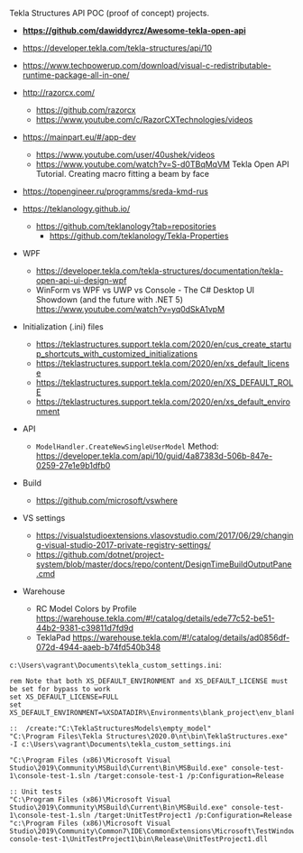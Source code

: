 Tekla Structures API POC (proof of concept) projects.

* **https://github.com/dawiddyrcz/Awesome-tekla-open-api**
* https://developer.tekla.com/tekla-structures/api/10
* https://www.techpowerup.com/download/visual-c-redistributable-runtime-package-all-in-one/
* http://razorcx.com/
    * https://github.com/razorcx
    * https://www.youtube.com/c/RazorCXTechnologies/videos
* https://mainpart.eu/#/app-dev
    * https://www.youtube.com/user/40ushek/videos
    * https://www.youtube.com/watch?v=S-d0TBqMqVM Tekla Open API Tutorial. Creating macro fitting a beam by face
* https://topengineer.ru/programms/sreda-kmd-rus
* https://teklanology.github.io/
    * https://github.com/teklanology?tab=repositories
        * https://github.com/teklanology/Tekla-Properties

* WPF
    * https://developer.tekla.com/tekla-structures/documentation/tekla-open-api-ui-design-wpf
    * WinForm vs WPF vs UWP vs Console - The C# Desktop UI Showdown (and the future with .NET 5) https://www.youtube.com/watch?v=yq0dSkA1vpM
* Initialization (.ini) files
    * https://teklastructures.support.tekla.com/2020/en/cus_create_startup_shortcuts_with_customized_initializations
    * https://teklastructures.support.tekla.com/2020/en/xs_default_license
    * https://teklastructures.support.tekla.com/2020/en/XS_DEFAULT_ROLE
    * https://teklastructures.support.tekla.com/2020/en/xs_default_environment
* API
    * `ModelHandler.CreateNewSingleUserModel` Method: https://developer.tekla.com/api/10/guid/4a87383d-506b-847e-0259-27e1e9b1dfb0
* Build
    * https://github.com/microsoft/vswhere
* VS settings
    * https://visualstudioextensions.vlasovstudio.com/2017/06/29/changing-visual-studio-2017-private-registry-settings/
    * https://github.com/dotnet/project-system/blob/master/docs/repo/content/DesignTimeBuildOutputPane.cmd
* Warehouse
    * RC Model Colors by Profile https://warehouse.tekla.com/#!/catalog/details/ede77c52-be51-44b2-9381-c39811d7fd9d
    * TeklaPad https://warehouse.tekla.com/#!/catalog/details/ad0856df-072d-4944-aaeb-b74fd540b348


`c:\Users\vagrant\Documents\tekla_custom_settings.ini`:
```batch
rem Note that both XS_DEFAULT_ENVIRONMENT and XS_DEFAULT_LICENSE must be set for bypass to work
set XS_DEFAULT_LICENSE=FULL
set XS_DEFAULT_ENVIRONMENT=%XSDATADIR%\Environments\blank_project\env_blank_project.ini
```

```batch
::  /create:"C:\TeklaStructuresModels\empty_model"
"C:\Program Files\Tekla Structures\2020.0\nt\bin\TeklaStructures.exe" -I c:\Users\vagrant\Documents\tekla_custom_settings.ini

"C:\Program Files (x86)\Microsoft Visual Studio\2019\Community\MSBuild\Current\Bin\MSBuild.exe" console-test-1\console-test-1.sln /target:console-test-1 /p:Configuration=Release

:: Unit tests
"C:\Program Files (x86)\Microsoft Visual Studio\2019\Community\MSBuild\Current\Bin\MSBuild.exe" console-test-1\console-test-1.sln /target:UnitTestProject1 /p:Configuration=Release
"c:\Program Files (x86)\Microsoft Visual Studio\2019\Community\Common7\IDE\CommonExtensions\Microsoft\TestWindow\vstest.console.exe" console-test-1\UnitTestProject1\bin\Release\UnitTestProject1.dll
```
